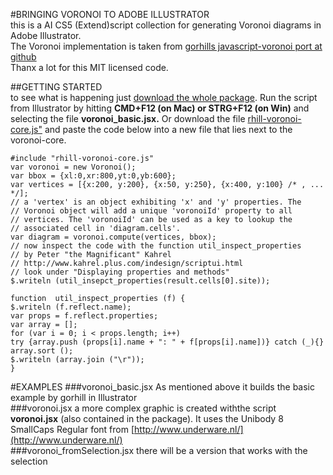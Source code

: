 #BRINGING VORONOI TO ADOBE ILLUSTRATOR  
this is a AI CS5 (Extend)script collection for generating Voronoi diagrams in Adobe Illustrator.  
The Voronoi implementation is taken from [gorhills javascript-voronoi port at github](https://github.com/gorhill/Javascript-Voronoi)   
Thanx a lot for this MIT licensed code.  
  
##GETTING STARTED    
to see what is happening just [download the whole package](https://github.com/fabiantheblind/Illustrator-Javascript-Voronoi/zipball/master). Run the script from Illustrator by hitting **CMD+F12 (on Mac) or STRG+F12 (on Win)** and selecting the file **voronoi_basic.jsx.** Or download the file [rhill-voronoi-core.js"](https://raw.github.com/gorhill/Javascript-Voronoi/master/rhill-voronoi-core.js) and paste the code below into a new file that lies next to the voronoi-core.

	#include "rhill-voronoi-core.js"
	var voronoi = new Voronoi();  
	var bbox = {xl:0,xr:800,yt:0,yb:600};  
	var vertices = [{x:200, y:200}, {x:50, y:250}, {x:400, y:100} /* , ... */];  
	// a 'vertex' is an object exhibiting 'x' and 'y' properties. The  
	// Voronoi object will add a unique 'voronoiId' property to all  
	// vertices. The 'voronoiId' can be used as a key to lookup the  
	// associated cell in 'diagram.cells'.  
	var diagram = voronoi.compute(vertices, bbox);  
	// now inspect the code with the function util_inspect_properties
	// by Peter "the Magnificant" Kahrel  
	// http://www.kahrel.plus.com/indesign/scriptui.html   
	// look under "Displaying properties and methods"  
	$.writeln (util_insepct_properties(result.cells[0].site));
	  
	function  util_inspect_properties (f) {  
	$.writeln (f.reflect.name);
	var props = f.reflect.properties;
	var array = [];
	for (var i = 0; i < props.length; i++)
	try {array.push (props[i].name + ": " + f[props[i].name])} catch (_){} array.sort ();
	$.writeln (array.join ("\r"));
	}
  
#EXAMPLES
###voronoi_basic.jsx
As mentioned above it builds the basic example by gorhill in Illustrator    	
###voronoi.jsx
a more complex graphic is created withthe script **voronoi.jsx** (also contained in the package). It uses the Unibody 8 SmallCaps Regular font from [http://www.underware.nl/](http://www.underware.nl/)   
###voronoi_fromSelection.jsx
there will be a version that works with the selection  

